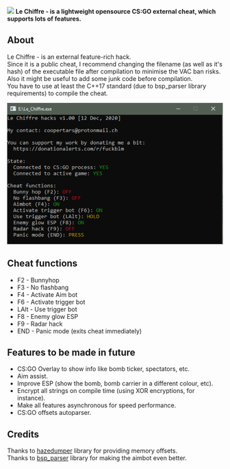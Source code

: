 ![](images/lc_hacks.png)
**Le Chiffre - is a lightweight opensource CS:GO external cheat, which supports lots of features.**

## About
Le Chiffre - is an external feature-rich hack.\
Since it is a public cheat, I recommend changing the filename (as well as it's hash) of the executable file after compilation to minimise the VAC ban risks.\
Also it might be useful to add some junk code before compilation.\
You have to use at least the C++17 standard (due to bsp_parser library requirements) to compile the cheat.

![](images/lechiffre_mainmenu.png)

## Cheat functions
- F2 - Bunnyhop
- F3 - No flashbang
- F4 - Activate Aim bot
- F6 - Activate trigger bot
- LAlt - Use trigger bot
- F8 - Enemy glow ESP
- F9 - Radar hack
- END - Panic mode (exits cheat immediately)

## Features to be made in future
- CS:GO Overlay to show info like bomb ticker, spectators, etc.
- Aim assist.
- Improve ESP (show the bomb, bomb carrier in a different colour, etc).
- Encrypt all strings on compile time (using XOR encryptions, for instance).
- Make all features asynchronous for speed performance.
- CS:GO offsets autoparser.

## Credits
Thanks to [hazedumper](https://github.com/frk1/hazedumper "hazedumper") library for providing memory offsets.\
Thanks to [bsp_parser](https://github.com/ReactiioN1337/valve-bsp-parser "bsp_parser") library for making the aimbot even better.